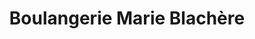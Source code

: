 ---
title: "Boulangerie Marie Blachère"
url: /anthy-sur-leman/boulangerie-marie-blachere/
shop: Bäckerei
---